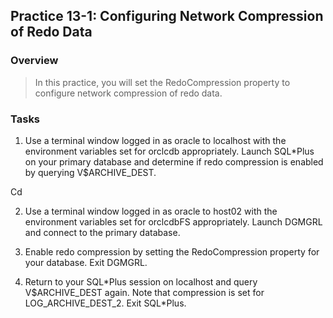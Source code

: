 
Practice 13-1: Configuring Network Compression of Redo Data
-----------------------------------------------------------

### Overview

> In this practice, you will set the RedoCompression property to
> configure network compression of redo data.

### Tasks

1.  Use a terminal window logged in as oracle to localhost with the
    environment variables set for orclcdb appropriately. Launch
    SQL\*Plus on your primary database and determine if redo compression
    is enabled by querying V\$ARCHIVE\_DEST.

Cd

2.  Use a terminal window logged in as oracle to host02 with the
    environment variables set for orclcdbFS appropriately. Launch DGMGRL
    and connect to the primary database.

3.  Enable redo compression by setting the RedoCompression property for
    your database. Exit DGMGRL.

4.  Return to your SQL\*Plus session on localhost and query
    V\$ARCHIVE\_DEST again. Note that compression is set for
    LOG\_ARCHIVE\_DEST\_2. Exit SQL\*Plus.